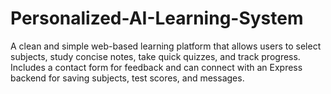 # Personalized-AI-Learning-System
A clean and simple web-based learning platform that allows users to select subjects, study concise notes, take quick quizzes, and track progress. Includes a contact form for feedback and can connect with an Express backend for saving subjects, test scores, and messages.
